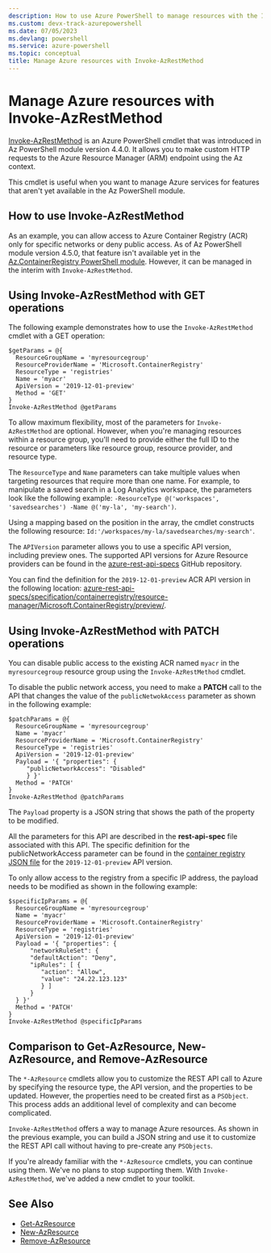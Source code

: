 ```yaml
---
description: How to use Azure PowerShell to manage resources with the Invoke-AzRestMethod cmdlet.
ms.custom: devx-track-azurepowershell
ms.date: 07/05/2023
ms.devlang: powershell
ms.service: azure-powershell
ms.topic: conceptual
title: Manage Azure resources with Invoke-AzRestMethod
---
```


# Manage Azure resources with Invoke-AzRestMethod

[Invoke-AzRestMethod](/powershell/module/az.accounts/invoke-azrestmethod) is an Azure PowerShell
cmdlet that was introduced in Az PowerShell module version 4.4.0. It allows you to make custom HTTP
requests to the Azure Resource Manager (ARM) endpoint using the Az context.

This cmdlet is useful when you want to manage Azure services for features that aren't yet available
in the Az PowerShell module.

## How to use Invoke-AzRestMethod

As an example, you can allow access to Azure Container Registry (ACR) only for specific networks or
deny public access. As of Az PowerShell module version 4.5.0, that feature isn't available yet in
the [Az.ContainerRegistry PowerShell module](/powershell/module/Az.ContainerRegistry/). However, it
can be managed in the interim with `Invoke-AzRestMethod`.

## Using Invoke-AzRestMethod with GET operations

The following example demonstrates how to use the `Invoke-AzRestMethod` cmdlet with a GET operation:

```azurepowershell-interactive
$getParams = @{
  ResourceGroupName = 'myresourcegroup'
  ResourceProviderName = 'Microsoft.ContainerRegistry'
  ResourceType = 'registries'
  Name = 'myacr'
  ApiVersion = '2019-12-01-preview'
  Method = 'GET'
}
Invoke-AzRestMethod @getParams
```

To allow maximum flexibility, most of the parameters for `Invoke-AzRestMethod` are optional.
However, when you're managing resources within a resource group, you'll need to provide either the
full ID to the resource or parameters like resource group, resource provider, and resource type.

The `ResourceType` and `Name` parameters can take multiple values when targeting resources that
require more than one name. For example, to manipulate a saved search in a Log Analytics workspace,
the parameters look like the following example:
`-ResourceType @('workspaces', 'savedsearches') -Name @('my-la', 'my-search')`.

Using a mapping based on the position in the array, the cmdlet constructs the following resource:
`Id:'/workspaces/my-la/savedsearches/my-search'`.

The `APIVersion` parameter allows you to use a specific API version, including preview ones. The
supported API versions for Azure Resource providers can be found in the
[azure-rest-api-specs](https://github.com/Azure/azure-rest-api-specs) GitHub repository.

You can find the definition for the `2019-12-01-preview` ACR API version in the following location:
[azure-rest-api-specs/specification/containerregistry/resource-manager/Microsoft.ContainerRegistry/preview/](https://github.com/Azure/azure-rest-api-specs/tree/master/specification/containerregistry/resource-manager/Microsoft.ContainerRegistry/preview).

## Using Invoke-AzRestMethod with PATCH operations

You can disable public access to the existing ACR named `myacr` in the `myresourcegroup` resource
group using the `Invoke-AzRestMethod` cmdlet.

To disable the public network access, you need to make a **PATCH** call to the API that changes the
value of the `publicNetwokAccess` parameter as shown in the following example:

```azurepowershell-interactive
$patchParams = @{
  ResourceGroupName = 'myresourcegroup'
  Name = 'myacr'
  ResourceProviderName = 'Microsoft.ContainerRegistry'
  ResourceType = 'registries'
  ApiVersion = '2019-12-01-preview'
  Payload = '{ "properties": {
     "publicNetworkAccess": "Disabled"
     } }'
  Method = 'PATCH'
}
Invoke-AzRestMethod @patchParams
```

The `Payload` property is a JSON string that shows the path of the property to be modified.

All the parameters for this API are described in the **rest-api-spec** file associated with this API.
The specific definition for the publicNetworkAccess parameter can be found in the
[container registry JSON file](https://github.com/Azure/azure-rest-api-specs/blob/2a9da9a79d0a7b74089567ec4f0289f3e0f31bec/specification/containerregistry/resource-manager/Microsoft.ContainerRegistry/preview/2019-12-01-preview/containerregistry.json)
for the `2019-12-01-preview` API version.

To only allow access to the registry from a specific IP address, the payload needs to be modified as
shown in the following example:

```azurepowershell-interactive
$specificIpParams = @{
  ResourceGroupName = 'myresourcegroup'
  Name = 'myacr'
  ResourceProviderName = 'Microsoft.ContainerRegistry'
  ResourceType = 'registries'
  ApiVersion = '2019-12-01-preview'
  Payload = '{ "properties": {
      "networkRuleSet": {
      "defaultAction": "Deny",
      "ipRules": [ {
         "action": "Allow",
         "value": "24.22.123.123"
         } ]
      }
  } }'
  Method = 'PATCH'
}
Invoke-AzRestMethod @specificIpParams
```

## Comparison to Get-AzResource, New-AzResource, and Remove-AzResource

The `*-AzResource` cmdlets allow you to customize the REST API call to Azure by specifying the
resource type, the API version, and the properties to be updated. However, the properties need to be
created first as a `PSObject`. This process adds an additional level of complexity and can become
complicated.

`Invoke-AzRestMethod` offers a way to manage Azure resources. As shown in the previous example, you
can build a JSON string and use it to customize the REST API call without having to pre-create any
`PSObjects`.

If you're already familiar with the `*-AzResource` cmdlets, you can continue using them. We've no
plans to stop supporting them. With `Invoke-AzRestMethod`, we've added a new cmdlet to your toolkit.

## See Also

- [Get-AzResource](/powershell/module/az.resources/get-azresource)
- [New-AzResource](/powershell/module/az.resources/new-azresource)
- [Remove-AzResource](/powershell/module/az.resources/remove-azresource)
